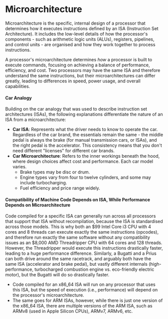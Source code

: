 # Microarchitecture

Microarchitecture is the specific, internal design of a processor that determines how it executes instructions defined by an ISA (Instruction Set Architecture). It includes the low-level details of how the processor's components - such as arithmetic logic units (ALUs), registers, pipelines, and control units - are organised and how they work together to process instructions.

A processor's microarchitecture determines *how* a processor is built to execute commands, focusing on achieving a balance of performance, efficiency, and cost. Two processors may have the same ISA and therefore understand the same instructions, but their microarchitectures can differ greatly, leading to differences in speed, power usage, and overall capabilities.

#### Car Analogy

Building on the car analogy that was used to describe instruction set architectures (ISAs), the following explanations differentiate the nature of an ISA from a microarchitecture:

* **Car ISA**: Represents what the driver needs to know to operate the car. Regardless of the car brand, the essentials remain the same - the middle pedal is always the brake (for manual transmission cars, or ISAs), and the right pedal is the accelerator. This consistency means that you don't need different "licenses" for different car brands.
* **Car Microarchitecture**: Refers to the inner workings beneath the hood, where design choices affect cost and performance. Each car model varies.
  * Brake types may be disc or drum.
  * Engine types vary from four to twelve cylinders, and some may include turbocharging.
  * Fuel efficiency and price range widely.

#### Compatibility of Machine Code Depends on ISA, While Performance Depends on Microarchitecture

Code compiled for a specific ISA can generally run across all processors that support that ISA without recompilation, because the ISA is standardised across those models. This is why both an \$99 Intel Core i3 CPU with 4 cores and 8 threads can execute exactly the same instructions (opcodes), and therefore run exactly the same software without any compatibility issues as an \$8,000 AMD Threadripper CPU with 64 cores and 128 threads. However, the Threadripper would execute this instructions drastically faster, leading to a huge performance difference. Similarly, a Bugatti and a Prius can both drive around the same racetrack, and arguably both have the same ISA (accelerator and brake pedal), but vastly different internals (high-performance, turbocharged combustion engine vs. eco-friendly electric motor), but the Bugatti will do so drastically faster.

* Code compiled for an x86_64 ISA will run on any processor that uses this ISA, but the speed of execution (i.e., performance) will depend on the processor's microarchitecture.
* The same goes for ARM ISAs, however, while there is just one version of the x86_64 ISA, there are multiple versions of the ARM ISA, such as ARMv8 (used in Apple Silicon CPUs), ARMv7, ARMv6, etc.